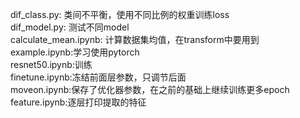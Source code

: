 dif_class.py: 类间不平衡，使用不同比例的权重训练loss</br>
dif_model.py: 测试不同model</br>
calculate_mean.ipynb: 计算数据集均值，在transform中要用到</br>
example.ipynb:学习使用pytorch</br>
resnet50.ipynb:训练</br>
finetune.ipynb:冻结前面层参数，只调节后面</br>
moveon.ipynb:保存了优化器参数，在之前的基础上继续训练更多epoch</br>
feature.ipynb:逐层打印提取的特征</br>

